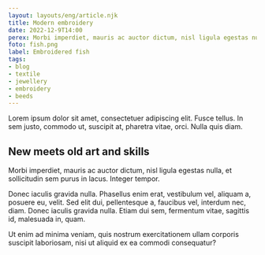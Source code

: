 ```yaml
---
layout: layouts/eng/article.njk
title: Modern embroidery
date: 2022-12-9T14:00
perex: Morbi imperdiet, mauris ac auctor dictum, nisl ligula egestas nulla, et sollicitudin sem purus in lacus. Integer tempor.
foto: fish.png
label: Embroidered fish
tags: 
- blog
- textile
- jewellery
- embroidery
- beeds
---
```


Lorem ipsum dolor sit amet, consectetuer adipiscing elit. Fusce tellus. In sem justo, commodo ut, suscipit at, pharetra vitae, orci. Nulla quis diam.

## New meets old art and skills
 Morbi imperdiet, mauris ac auctor dictum, nisl ligula egestas nulla, et sollicitudin sem purus in lacus. Integer tempor. 
 
 Donec iaculis gravida nulla. Phasellus enim erat, vestibulum vel, aliquam a, posuere eu, velit. Sed elit dui, pellentesque a, faucibus vel, interdum nec, diam. Donec iaculis gravida nulla. Etiam dui sem, fermentum vitae, sagittis id, malesuada in, quam. 
 
 Ut enim ad minima veniam, quis nostrum exercitationem ullam corporis suscipit laboriosam, nisi ut aliquid ex ea commodi consequatur? 
 
 
